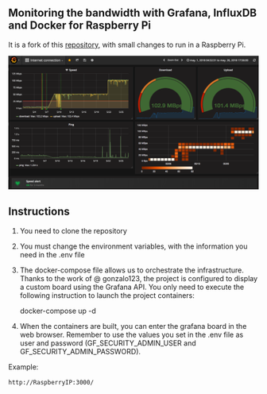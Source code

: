 ## Monitoring the bandwidth with Grafana, InfluxDB and Docker for Raspberry Pi

It is a fork of this [repository](https://github.com/gonzalo123/speed "repository"), with small changes to run in a Raspberry Pi.

![Connection](img/internet.png "Connection")

## Instructions

1) You need to clone the repository

2) You must change the environment variables, with the information you need in the .env file

3) The docker-compose file allows us to orchestrate the infrastructure. Thanks to the work of @ gonzalo123, the project is configured to display a custom board using the Grafana API. You only need to execute the following instruction to launch the project containers:

    docker-compose up -d

4) When the containers are built, you can enter the grafana board in the web browser. Remember to use the values you set in the .env file as user and password (GF_SECURITY_ADMIN_USER and GF_SECURITY_ADMIN_PASSWORD).

Example:

	http://RaspberryIP:3000/